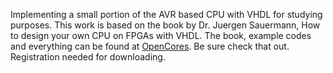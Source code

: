 Implementing a small portion of the AVR based CPU with VHDL for studying purposes. This work is based on the book by Dr. Juergen Sauermann, How to design your own CPU on FPGAs with VHDL. The book, example codes and everything can be found at [OpenCores](https://opencores.org/project/cpu_lecture). Be sure check that out. Registration needed for downloading.
